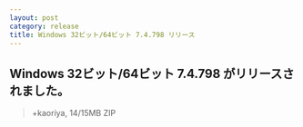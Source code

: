 ```yaml
---
layout: post
category: release
title: Windows 32ビット/64ビット 7.4.798 リリース
---
```

## Windows 32ビット/64ビット 7.4.798 がリリースされました。

> +kaoriya, 14/15MB ZIP
